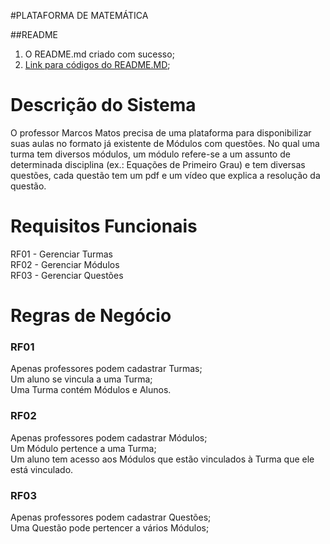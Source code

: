 #PLATAFORMA DE MATEMÁTICA

##README
1. O README.md criado com sucesso;
2. [Link para códigos do README.MD](https://raullesteves.medium.com/github-como-fazer-um-readme-md-bonit%C3%A3o-c85c8f154f8);

# Descrição do Sistema
 O professor Marcos Matos precisa de uma plataforma para disponibilizar suas aulas no formato já existente de Módulos com questões. No qual uma turma tem diversos módulos, um módulo refere-se a um assunto de determinada disciplina (ex.: Equações de Primeiro Grau) e tem diversas questões, cada questão tem um pdf e um vídeo que explica a resolução da questão.

# Requisitos Funcionais

RF01 - Gerenciar Turmas<br />
RF02 - Gerenciar Módulos<br />
RF03 - Gerenciar Questões <br />

# Regras de Negócio

### RF01
Apenas professores podem cadastrar Turmas;<br/>
Um aluno se vincula a uma Turma;<br/>
Uma Turma contém Módulos e Alunos.<br/>

### RF02
Apenas professores podem cadastrar Módulos;<br/>
Um Módulo pertence a uma Turma;<br/>
Um aluno tem acesso aos Módulos que estão vinculados à Turma que ele está vinculado.<br/>

### RF03
Apenas professores podem cadastrar Questões;<br/>
Uma Questão pode pertencer a vários Módulos;<br/>



